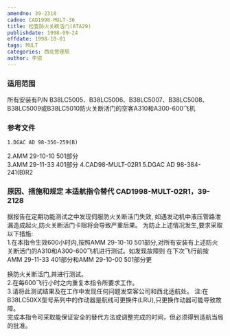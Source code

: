 ```yaml
---
amendno: 39-2318  
cadno: CAD1998-MULT-36  
title: 检查防火关断活门(ATA29)  
publishdate: 1998-09-24  
effdate: 1998-10-01  
tags: MULT  
categories: 西北管理局  
author: 李锐  
---
```

  
### 适用范围  
所有安装有P/N B38LC5005、B38LC5006、B38LC5007、B38LC5008、B38LC5009或B38LC5010防火关断活门的空客A310和A300-600飞机  
  
<!--more-->  
### 参考文件  
    1.DGAC AD 98-356-259(B)  
2.AMM 29-10-10 501部分  
 3.AMM 29-11-33 401部分   4.CAD98-MULT-02R1     5.DGAC AD 98-384-241(B)R2  
  
### 原因、措施和规定 本适航指令替代 CAD1998-MULT-02R1，39-2128  
据报告在定期功能测试之中发现伺服防火关断活门失效, 如遇发动机中液压管路泄漏造成起火,防火关断活门卡阻将会导致严重后果。    为防止上述情况发生,要求采取以下措施:  
    1.在本指令生效600小时内,按照AMM 29-10-10 501部分,对所有安装有上述防火关断活门的A310和A300-600飞机进行测试。如发现故障则 在下次飞行前按AMM 29-11-33 401部分和AMM 29-10-00 501部分更  
      
换防火关断活门,并进行测试。  
    2.在每600飞行小时之内重复本指令所要求工作。  
    3.请将此测试结果及在工作中发现任何问题发空客公司和西北适航处。       注:在B38LC50XX型号系列中的作动器是航线可更换件(LRU),只更换作动器可能导致故障。  
    完成本指令可采取能保证安全的替代方法或调整完成的时间，但必须得到适航当局的批准。  
